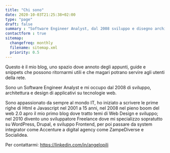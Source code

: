 ```yaml
---
title: "Chi sono"
date: 2020-10-03T21:25:38+02:00
type: "page"
draft: false
summary : "Software Engineer Analyst, dal 2008 sviluppo e disegno architetture di applicativi su tecnologie web."
contactform : true
sitemap:
  changefreq: monthly
  filename: sitemap.xml
  priority: 0.5
---
```


Questo è il mio blog, uno spazio dove annoto degli appunti, guide e snippets che possono ritornarmi utili e che magari potrano servire agli utenti della rete.

Sono un Software Engineer Analyst e mi occupo dal 2008 di sviluppo, architettura e design di applicativi su tecnologie web.

Sono appassionato da sempre al mondo IT, ho iniziato a scrivere le prime righe di Html e Javascript nel 2001 a 15 anni, nel 2008 nel pieno boom del web 2.0 apro il mio primo blog dove tratto temi di Web Design e sviluppo; nel 2010 divento uno sviluppatore Freelance dove mi specializzo sopratutto su WordPress, Drupal, e sviluppo Frontend, per poi passare da system integrator come Accenture a digital agency come ZampeDiverse e Socialidea.

Per contattarmi: https://linkedin.com/in/angelopili